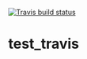  <!-- badges: start -->
  [![Travis build status](https://travis-ci.com/laijasmine/ttravis.svg?branch=master)](https://travis-ci.com/laijasmine/ttravis)
  <!-- badges: end -->

# test_travis
